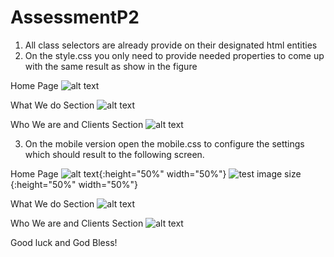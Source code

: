 # AssessmentP2

1. All class selectors are already provide on their designated html entities
2. On the style.css you only need to provide needed properties to come up with the same result as show in the figure

Home Page 
![alt text](https://github.com/cfbautistaofficial01/AssessmentP2/blob/main/img/widescreen_home.png)

What We do Section
![alt text](https://github.com/cfbautistaofficial01/AssessmentP2/blob/main/img/widescreen_what_we_do.png)

Who We are and Clients Section 
![alt text](https://github.com/cfbautistaofficial01/AssessmentP2/blob/main/img/widescreen_who_we_are_and_footer.png)



3. On the mobile version open the mobile.css to configure the settings which should result to the following screen.


Home Page 
![alt text](https://github.com/cfbautistaofficial01/AssessmentP2/blob/main/img/smart_phone_home.png){:height="50%" width="50%"}
![test image size](https://github.com/cfbautistaofficial01/AssessmentP2/blob/main/img/smart_phone_home.png){:height="50%" width="50%"}

What We do Section
![alt text](https://github.com/cfbautistaofficial01/AssessmentP2/blob/main/img/smart_phone_what_we_do.png)

Who We are and Clients Section 
![alt text](https://github.com/cfbautistaofficial01/AssessmentP2/blob/main/img/smart_phone_who_we_are_and_footer.png)




Good luck and God Bless!

